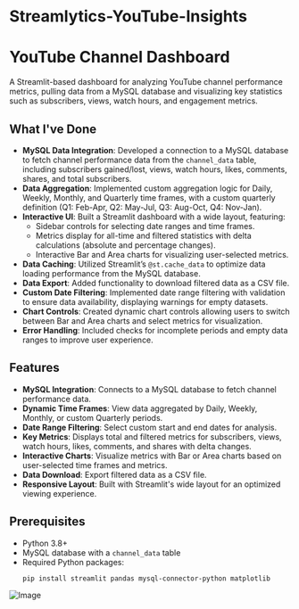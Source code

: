 # Streamlytics-YouTube-Insights
# YouTube Channel Dashboard

A Streamlit-based dashboard for analyzing YouTube channel performance metrics, pulling data from a MySQL database and visualizing key statistics such as subscribers, views, watch hours, and engagement metrics.

## What I've Done

- **MySQL Data Integration**: Developed a connection to a MySQL database to fetch channel performance data from the `channel_data` table, including subscribers gained/lost, views, watch hours, likes, comments, shares, and total subscribers.
- **Data Aggregation**: Implemented custom aggregation logic for Daily, Weekly, Monthly, and Quarterly time frames, with a custom quarterly definition (Q1: Feb-Apr, Q2: May-Jul, Q3: Aug-Oct, Q4: Nov-Jan).
- **Interactive UI**: Built a Streamlit dashboard with a wide layout, featuring:
  - Sidebar controls for selecting date ranges and time frames.
  - Metrics display for all-time and filtered statistics with delta calculations (absolute and percentage changes).
  - Interactive Bar and Area charts for visualizing user-selected metrics.
- **Data Caching**: Utilized Streamlit’s `@st.cache_data` to optimize data loading performance from the MySQL database.
- **Data Export**: Added functionality to download filtered data as a CSV file.
- **Custom Date Filtering**: Implemented date range filtering with validation to ensure data availability, displaying warnings for empty datasets.
- **Chart Controls**: Created dynamic chart controls allowing users to switch between Bar and Area charts and select metrics for visualization.
- **Error Handling**: Included checks for incomplete periods and empty data ranges to improve user experience.

## Features

- **MySQL Integration**: Connects to a MySQL database to fetch channel performance data.
- **Dynamic Time Frames**: View data aggregated by Daily, Weekly, Monthly, or custom Quarterly periods.
- **Date Range Filtering**: Select custom start and end dates for analysis.
- **Key Metrics**: Displays total and filtered metrics for subscribers, views, watch hours, likes, comments, and shares with delta changes.
- **Interactive Charts**: Visualize metrics with Bar or Area charts based on user-selected time frames and metrics.
- **Data Download**: Export filtered data as a CSV file.
- **Responsive Layout**: Built with Streamlit's wide layout for an optimized viewing experience.

## Prerequisites

- Python 3.8+
- MySQL database with a `channel_data` table
- Required Python packages:
  ```bash
  pip install streamlit pandas mysql-connector-python matplotlib

![Image](https://github.com/user-attachments/assets/4334895e-fc2c-4bd9-99c4-df023daab5a3)

